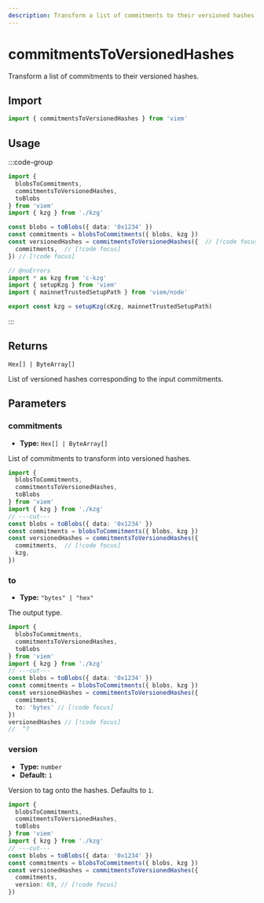 ```yaml
---
description: Transform a list of commitments to their versioned hashes.
---
```


# commitmentsToVersionedHashes

Transform a list of commitments to their versioned hashes.

## Import

```ts twoslash
import { commitmentsToVersionedHashes } from 'viem'
```

## Usage

:::code-group

```ts twoslash [example.ts]
import { 
  blobsToCommitments, 
  commitmentsToVersionedHashes, 
  toBlobs 
} from 'viem'
import { kzg } from './kzg'

const blobs = toBlobs({ data: '0x1234' })
const commitments = blobsToCommitments({ blobs, kzg })
const versionedHashes = commitmentsToVersionedHashes({  // [!code focus]
  commitments,  // [!code focus]
}) // [!code focus]
```

```ts twoslash [kzg.ts] filename="kzg.ts"
// @noErrors
import * as kzg from 'c-kzg'
import { setupKzg } from 'viem'
import { mainnetTrustedSetupPath } from 'viem/node'

export const kzg = setupKzg(cKzg, mainnetTrustedSetupPath)
```

:::

## Returns

`Hex[] | ByteArray[]`

List of versioned hashes corresponding to the input commitments.

## Parameters

### commitments

- **Type:** `Hex[] | ByteArray[]`

List of commitments to transform into versioned hashes.

```ts twoslash
import { 
  blobsToCommitments, 
  commitmentsToVersionedHashes, 
  toBlobs 
} from 'viem'
import { kzg } from './kzg'
// ---cut---
const blobs = toBlobs({ data: '0x1234' })
const commitments = blobsToCommitments({ blobs, kzg })
const versionedHashes = commitmentsToVersionedHashes({ 
  commitments,  // [!code focus]
  kzg, 
})
```

### to

- **Type:** `"bytes" | "hex"`

The output type.

```ts twoslash
import { 
  blobsToCommitments, 
  commitmentsToVersionedHashes, 
  toBlobs 
} from 'viem'
import { kzg } from './kzg'
// ---cut---
const blobs = toBlobs({ data: '0x1234' })
const commitments = blobsToCommitments({ blobs, kzg })
const versionedHashes = commitmentsToVersionedHashes({ 
  commitments, 
  to: 'bytes' // [!code focus]
})
versionedHashes // [!code focus]
//  ^?


```

### version

- **Type:** `number`
- **Default:** `1`

Version to tag onto the hashes. Defaults to `1`.

```ts twoslash
import { 
  blobsToCommitments, 
  commitmentsToVersionedHashes, 
  toBlobs 
} from 'viem'
import { kzg } from './kzg'
// ---cut---
const blobs = toBlobs({ data: '0x1234' })
const commitments = blobsToCommitments({ blobs, kzg })
const versionedHashes = commitmentsToVersionedHashes({ 
  commitments, 
  version: 69, // [!code focus]
})
```